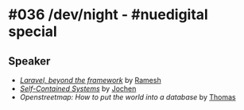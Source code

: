 # #036 /dev/night - #nuedigital special

## Speaker

- [_Laravel, beyond the framework_](https://docs.google.com/presentation/d/1XvhblO53Y0STdECv4TpYYCtTyiJLr2AT1reYK7dI5-0/edit#slide=id.g5c86d9e6bb_1_53) by [Ramesh](https://twitter.com/mhetreramesh)
- [_Self-Contained Systems_](https://speakerdeck.com/rstrangh/self-contained-systems-1) by [Jochen](https://twitter.com/jochen_christ)
- _Openstreetmap: How to put the world into a database_ by [Thomas](https://github.com/ThomasChr)
